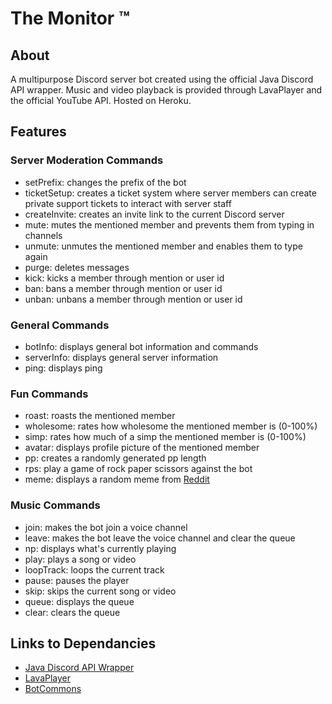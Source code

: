 # The Monitor ™
## About
A multipurpose Discord server bot created using the official Java Discord API wrapper. Music and video playback is provided through LavaPlayer and the official YouTube API. Hosted on Heroku.
## Features

### Server Moderation Commands

  * setPrefix: changes the prefix of the bot
  * ticketSetup: creates a ticket system where server members can create private support tickets to interact with server staff
  * createInvite: creates an invite link to the current Discord server
  * mute: mutes the mentioned member and prevents them from typing in channels
  * unmute: unmutes the mentioned member and enables them to type again
  * purge: deletes messages 
  * kick: kicks a member through mention or user id
  * ban: bans a member through mention or user id
  * unban: unbans a member through mention or user id
  
### General Commands

  * botInfo: displays general bot information and commands 
  * serverInfo: displays general server information
  * ping: displays ping

### Fun Commands

  * roast: roasts the mentioned member 
  * wholesome: rates how wholesome the mentioned member is (0-100%)
  * simp: rates how much of a simp the mentioned member is (0-100%)
  * avatar: displays profile picture of the mentioned member 
  * pp: creates a randomly generated pp length 
  * rps: play a game of rock paper scissors against the bot
  * meme: displays a random meme from [Reddit](https://www.reddit.com/r/memes)
  
### Music Commands

  * join: makes the bot join a voice channel
  * leave: makes the bot leave the voice channel and clear the queue
  * np: displays what's currently playing
  * play: plays a song or video 
  * loopTrack: loops the current track 
  * pause: pauses the player 
  * skip: skips the current song or video 
  * queue: displays the queue 
  * clear: clears the queue
  
## Links to Dependancies

* [Java Discord API Wrapper](https://github.com/DV8FromTheWorld/JDA) 
* [LavaPlayer](https://github.com/sedmelluq/lavaplayer)
* [BotCommons](https://github.com/duncte123/botCommons)
